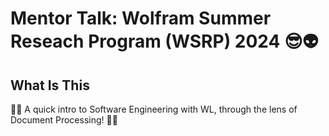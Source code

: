 # Mentor Talk: Wolfram Summer Reseach Program (WSRP) 2024 :sunglasses::alien:

## What Is This

:notebook_with_decorative_cover::bookmark: A quick intro to Software Engineering with WL, through the lens of Document Processing! :notebook_with_decorative_cover::bookmark: